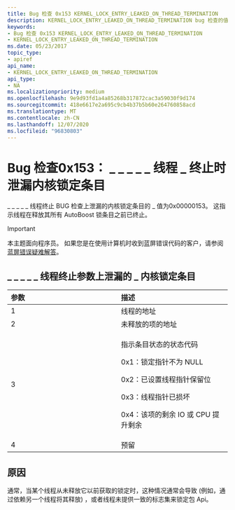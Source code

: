 ```yaml
---
title: Bug 检查 0x153 KERNEL_LOCK_ENTRY_LEAKED_ON_THREAD_TERMINATION
description: KERNEL_LOCK_ENTRY_LEAKED_ON_THREAD_TERMINATION bug 检查的值为0x00000153。 这指示线程在释放其所有 AutoBoost 锁条目之前已终止。
keywords:
- Bug 检查 0x153 KERNEL_LOCK_ENTRY_LEAKED_ON_THREAD_TERMINATION
- KERNEL_LOCK_ENTRY_LEAKED_ON_THREAD_TERMINATION
ms.date: 05/23/2017
topic_type:
- apiref
api_name:
- KERNEL_LOCK_ENTRY_LEAKED_ON_THREAD_TERMINATION
api_type:
- NA
ms.localizationpriority: medium
ms.openlocfilehash: 9e9d93fd1a4a85268b317872cac3a59030f9d174
ms.sourcegitcommit: 418e6617e2a695c9cb4b37b5b60e264760858acd
ms.translationtype: MT
ms.contentlocale: zh-CN
ms.lasthandoff: 12/07/2020
ms.locfileid: "96830803"
---
```

# <a name="bug-check-0x153-kernel_lock_entry_leaked_on_thread_termination"></a>Bug 检查0x153： \_ \_ \_ \_ \_ 线程 \_ 终止时泄漏内核锁定条目


\_ \_ \_ \_ \_ 线程终止 BUG 检查上泄漏的内核锁定条目的 \_ 值为0x00000153。 这指示线程在释放其所有 AutoBoost 锁条目之前已终止。

> [!IMPORTANT]
> 本主题面向程序员。 如果您是在使用计算机时收到蓝屏错误代码的客户，请参阅[蓝屏错误疑难解答](https://www.windows.com/stopcode)。


## <a name="kernel_lock_entry_leaked_on_thread_termination-parameters"></a>\_ \_ \_ \_ \_ 线程终止参数上泄漏的 \_ 内核锁定条目


<table>
<colgroup>
<col width="50%" />
<col width="50%" />
</colgroup>
<thead>
<tr class="header">
<th align="left">参数</th>
<th align="left">描述</th>
</tr>
</thead>
<tbody>
<tr class="odd">
<td align="left">1</td>
<td align="left">线程的地址</td>
</tr>
<tr class="even">
<td align="left">2</td>
<td align="left">未释放的项的地址</td>
</tr>
<tr class="odd">
<td align="left">3</td>
<td align="left"><p>指示条目状态的状态代码</p>
<p>0x1：锁定指针不为 NULL</p>
<p>0x2：已设置线程指针保留位</p>
<p>0x3：线程指针已损坏</p>
<p>0x4：该项的剩余 IO 或 CPU 提升剩余</p></td>
</tr>
<tr class="even">
<td align="left">4</td>
<td align="left">预留</td>
</tr>
</tbody>
</table>

 

<a name="cause"></a>原因
-----

通常，当某个线程从未释放它以前获取的锁定时，这种情况通常会导致 (例如，通过依赖另一个线程将其释放) ，或者线程未提供一致的标志集来锁定包 Api。

 

 




